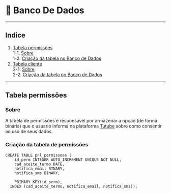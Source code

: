 # 🎲 Banco De Dados


********************************
## Indice

  1. [Tabela permissões](#tb_1) </br>
    1-1. [Sobre](#tb_1_about) </br>
    1-2. [Criação da tabela no Banco de Dados](#tb_1_db)
  2. [Tabela cliente](#tb_2) </br>
    2-1. [Sobre](#tb_2_about) </br>
    2-2. [Criação da tabela no Banco de Dados](#tb_2_db)

********************************

<div id='tb_1'/>  

## Tabela permissões


<div id='tb_1'/>  

### Sobre

A tabela de permissões é responsável por armazenar a opção (de forma binária) que o usuario informa na plataforma 
<a href="https://github.com/Trabalhos-Fatec/consentimento-de-dados/blob/main/README.md">Tutube</a> sobre como consentir ao uso de seus dados.



<div id='tb_1_db'/>  

### Criação da tabela de permissões

```
CREATE TABLE pnl_permissoes (
    id_perm INTEGER AUTO_INCREMENT UNIQUE NOT NULL,
    cad_aceite_termo DATE,
    notifica_email BINARY,
    notifica_sms BINARY,
    
	PRIMARY KEY(id_perm),
  INDEX (cad_aceite_termo, notifica_email, notifica_sms));
```

<div id='tb_1_about'/>  

